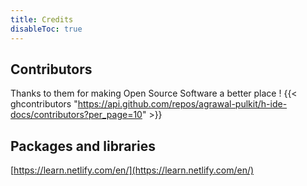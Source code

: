 ```yaml
---
title: Credits
disableToc: true
---
```


## Contributors

Thanks to them <i class="fas fa-heart"></i> for making Open Source Software a better place !
{{< ghcontributors "https://api.github.com/repos/agrawal-pulkit/h-ide-docs/contributors?per_page=10" >}}


## Packages and libraries
[https://learn.netlify.com/en/](https://learn.netlify.com/en/)